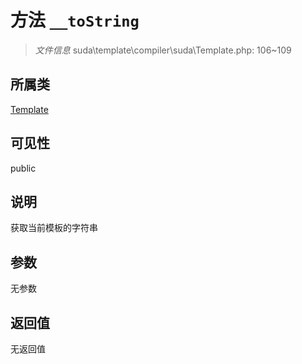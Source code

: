 # 方法 `__toString`

> *文件信息* suda\template\compiler\suda\Template.php: 106~109

## 所属类 

[Template](../Template.md)

## 可见性

public

## 说明

获取当前模板的字符串

## 参数


无参数


## 返回值

无返回值
